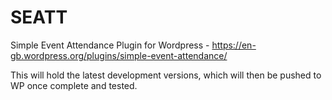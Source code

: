 # SEATT
Simple Event Attendance Plugin for Wordpress - https://en-gb.wordpress.org/plugins/simple-event-attendance/

This will hold the latest development versions, which will then be pushed to WP once complete and tested.
